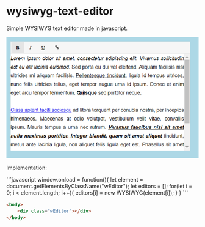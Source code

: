 # wysiwyg-text-editor
Simple WYSIWYG text editor made in javascript.

![preview](https://github.com/andem20/wysiwyg-text-editor/blob/master/preview.png)
<p>
  Implementation:
</p>
```javascript
window.onload = function(){
	let element = document.getElementsByClassName("wEditor");
	let editors = [];
	for(let i = 0; i < element.length; i++){
		editors[i] = new WYSIWYG(element[i]);
	}
}
```

```html
<body>
	<div class="wEditor"></div>
</body>
```
